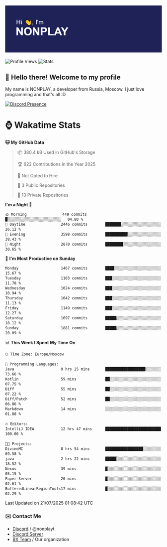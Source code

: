 ![Discord Presence](./header.png)
<br></br>
![Profile Views](https://komarev.com/ghpvc/?username=NONPLAYT&color=blue&style=for-the-badge)
![Stats](https://img.shields.io/badge/0%25-OPTIMIZED-orange?style=for-the-badge)


## :wave: Hello there! Welcome to my profile

My name is NONPLAY, a developer from Russia, Moscow. I just love programming and that's all :D

[![Discord Presence](https://lanyard.cnrad.dev/api/597087584090587177?showDisplayName=true)](https://discord.com/users/597087584090587177) 

# ⌚ Wakatime Stats

<!--START_SECTION:waka-->
**🐱 My GitHub Data** 

> 📦 380.4 kB Used in GitHub's Storage 
 > 
> 🏆 622 Contributions in the Year 2025
 > 
> 🚫 Not Opted to Hire
 > 
> 📜 3 Public Repositories 
 > 
> 🔑 13 Private Repositories 
 > 
**I'm a Night 🦉** 

```text
🌞 Morning                449 commits         █░░░░░░░░░░░░░░░░░░░░░░░░   04.80 % 
🌆 Daytime                2446 commits        ███████░░░░░░░░░░░░░░░░░░   26.12 % 
🌃 Evening                3598 commits        ██████████░░░░░░░░░░░░░░░   38.43 % 
🌙 Night                  2870 commits        ████████░░░░░░░░░░░░░░░░░   30.65 % 
```
📅 **I'm Most Productive on Sunday** 

```text
Monday                   1467 commits        ████░░░░░░░░░░░░░░░░░░░░░   15.67 % 
Tuesday                  1103 commits        ███░░░░░░░░░░░░░░░░░░░░░░   11.78 % 
Wednesday                1024 commits        ███░░░░░░░░░░░░░░░░░░░░░░   10.94 % 
Thursday                 1042 commits        ███░░░░░░░░░░░░░░░░░░░░░░   11.13 % 
Friday                   1149 commits        ███░░░░░░░░░░░░░░░░░░░░░░   12.27 % 
Saturday                 1697 commits        █████░░░░░░░░░░░░░░░░░░░░   18.12 % 
Sunday                   1881 commits        █████░░░░░░░░░░░░░░░░░░░░   20.09 % 
```


📊 **This Week I Spent My Time On** 

```text
🕑︎ Time Zone: Europe/Moscow

💬 Programming Languages: 
Java                     9 hrs 25 mins       ██████████████████░░░░░░░   73.66 % 
Kotlin                   59 mins             ██░░░░░░░░░░░░░░░░░░░░░░░   07.75 % 
Diff                     55 mins             ██░░░░░░░░░░░░░░░░░░░░░░░   07.22 % 
Diff/Patch               52 mins             ██░░░░░░░░░░░░░░░░░░░░░░░   06.86 % 
Markdown                 14 mins             ░░░░░░░░░░░░░░░░░░░░░░░░░   01.88 % 

🔥 Editors: 
IntelliJ IDEA            12 hrs 47 mins      █████████████████████████   100.00 % 

🐱‍💻 Projects: 
DivineMC                 8 hrs 54 mins       █████████████████░░░░░░░░   69.58 % 
java                     2 hrs 22 mins       █████░░░░░░░░░░░░░░░░░░░░   18.52 % 
Nexus                    39 mins             █░░░░░░░░░░░░░░░░░░░░░░░░   05.15 % 
Paper-Server             20 mins             █░░░░░░░░░░░░░░░░░░░░░░░░   02.61 % 
BufferedLinearRegionTools17 mins             █░░░░░░░░░░░░░░░░░░░░░░░░   02.29 % 
```


 Last Updated on 21/07/2025 01:08:42 UTC
<!--END_SECTION:waka-->

### ✉️ Contact Me

- [Discord](https://discord.com/users/597087584090587177) / @nonplayt
- [Discord Server](https://discord.gg/qNyybSSPm5)
- [BX Team](https://github.com/BX-Team) / Our organization
